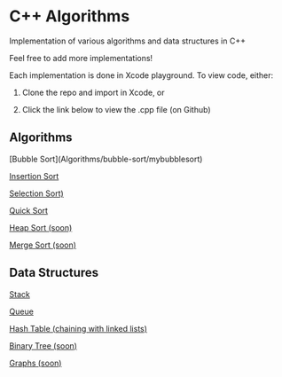 # C++ Algorithms
Implementation of various algorithms and data structures in C++

Feel free to add more implementations!

Each implementation is done in Xcode playground. To view code, either:

1. Clone the repo and import in Xcode, or

2. Click the link below to view the .cpp file (on Github)

<h2>Algorithms</h2>
[Bubble Sort](Algorithms/bubble-sort/mybubblesort)

[Insertion Sort](https://github.com/johnsliao/insertion-and-selection-sort/tree/master/insertion%20selection%20sort/insertion%20selection%20sort)

[Selection Sort)](https://github.com/johnsliao/insertion-and-selection-sort/tree/master/insertion%20selection%20sort/insertion%20selection%20sort)

[Quick Sort](Algorithms/quick%20sort)

[Heap Sort (soon)](/)

[Merge Sort (soon)](/)

<h2>Data Structures</h2>

[Stack](Data%20Structures/stacks/stacks)

[Queue](Data%20Structures/Queues/Queues)

[Hash Table (chaining with linked lists)](Data%20Structures/hash%20tables/hash%20tables)

[Binary Tree (soon)](/)

[Graphs (soon)](/)
